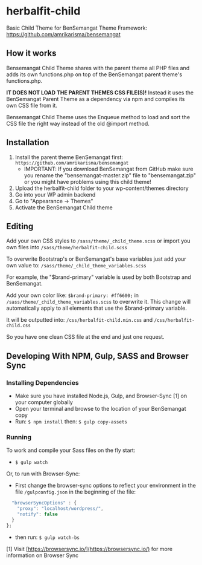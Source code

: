 # herbalfit-child
Basic Child Theme for BenSemangat Theme Framework: https://github.com/amrikarisma/bensemangat

## How it works
Bensemangat Child Theme shares with the parent theme all PHP files and adds its own functions.php on top of the BenSemangat parent theme's functions.php.

**IT DOES NOT LOAD THE PARENT THEMES CSS FILE(S)!** Instead it uses the BenSemangat Parent Theme as a dependency via npm and compiles its own CSS file from it.

Bensemangat Child Theme uses the Enqueue method to load and sort the CSS file the right way instead of the old @import method.

## Installation
1. Install the parent theme BenSemangat first: `https://github.com/amrikarisma/bensemangat`
   - IMPORTANT: If you download BenSemangat from GitHub make sure you rename the "bensemangat-master.zip" file to "bensemangat.zip" or you might have problems using this child theme!
1. Upload the herbalfit-child folder to your wp-content/themes directory
1. Go into your WP admin backend 
1. Go to "Appearance -> Themes"
1. Activate the BenSemangat Child theme

## Editing
Add your own CSS styles to `/sass/theme/_child_theme.scss`
or import you own files into `/sass/theme/herbalfit-child.scss`

To overwrite Bootstrap's or BenSemangat's base variables just add your own value to:
`/sass/theme/_child_theme_variables.scss`

For example, the "$brand-primary" variable is used by both Bootstrap and BenSemangat.

Add your own color like: `$brand-primary: #ff6600;` in `/sass/theme/_child_theme_variables.scss` to overwrite it. This change will automatically apply to all elements that use the $brand-primary variable.

It will be outputted into:
`/css/herbalfit-child.min.css` and `/css/herbalfit-child.css`

So you have one clean CSS file at the end and just one request.

## Developing With NPM, Gulp, SASS and Browser Sync

### Installing Dependencies
- Make sure you have installed Node.js, Gulp, and Browser-Sync [1] on your computer globally
- Open your terminal and browse to the location of your BenSemangat copy
- Run: `$ npm install` then: `$ gulp copy-assets`

### Running
To work and compile your Sass files on the fly start:

- `$ gulp watch`

Or, to run with Browser-Sync:

- First change the browser-sync options to reflect your environment in the file `/gulpconfig.json` in the beginning of the file:
```javascript
  "browserSyncOptions" : {
    "proxy": "localhost/wordpress/",
    "notify": false
  }
};
```
- then run: `$ gulp watch-bs`

[1] Visit [https://browsersync.io/](https://browsersync.io/) for more information on Browser Sync
